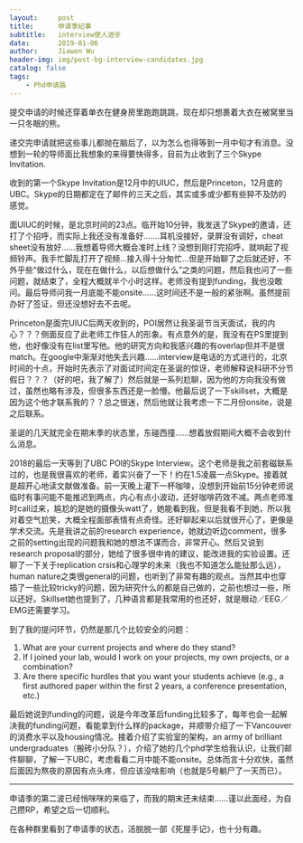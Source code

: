 ```yaml
---
layout:     post
title:      申请季纪事
subtitle:   interview使人进步
date:       2019-01-06
author:     Jiawen Wu
header-img: img/post-bg-interview-candidates.jpg
catalog: false
tags:
    - Phd申请路
---
```

<script type="text/javascript">
// 禁止右键菜单
document.oncontextmenu = function(){ return false; };
// 禁止文字选择
document.onselectstart = function(){ return false; };
// 禁止复制
document.oncopy = function(){ return false; };
// 禁止剪切
document.oncut = function(){ return false; };
// 禁止粘贴
document.onpaste = function(){ return false; };
</script>

提交申请的时候还穿着单衣在健身房里跑跑跳跳，现在却只想裹着大衣在被窝里当一只冬眠的熊。

递交完申请就把这些事儿都抛在脑后了，以为怎么也得等到一月中旬才有消息。没想到一轮的导师面比我想象的来得要快得多，目前为止收到了三个Skype Invitation.


收到的第一个Skype Invitation是12月中的UIUC，然后是Princeton，12月底的UBC。Skype的日期都定在了邮件的三天之后，其实或多或少都有些猝不及防的感觉。

面UIUC的时候，是北京时间的23点。临开始10分钟，我发送了Skype的邀请，还打了个招呼，而实际上我还没有准备好.......耳机没接好，录屏没有调好，cheat sheet没有放好......我想着导师大概会准时上线？没想到刚打完招呼，就响起了视频铃声。我手忙脚乱打开了视频...接入得十分匆忙...但是开始聊了之后就还好，不外乎些“做过什么，现在在做什么，以后想做什么”之类的问题，然后我也问了一些问题，就结束了，全程大概就半个小时这样。老师没有提到funding，我也没敢问。最后导师问我一月底能不能onsite......这时间还不是一般的紧张啊。虽然提前办好了签证，但还没想好去不去呢。

Princeton是面完UIUC后两天收到的，POI居然让我圣诞节当天面试，我的内心？？？侧面反应了此老师工作狂人的形象。有点意外的是，我没有在PS里提到他，也好像没有在list里写他。他的研究方向和我感兴趣的有overlap但并不是很match。在google中渐渐对他失去兴趣......interview是电话的方式进行的，北京时间的十点，开始时先表示了对面试时间定在圣诞的惊讶，老师解释说科研不分节假日？？？（好的吧，我了解了）然后就是一系列尬聊，因为他的方向我没有做过，虽然也略有涉及，但很多东西还是一脸懵。他最后说了一下skillset，大概是因为这个他才联系我的？？总之很迷，然后他就让我考虑一下二月份onsite，说是之后联系。

圣诞的几天就完全在期末季的状态里，东碰西撞......想着放假期间大概不会收到什么消息。

2018的最后一天等到了UBC POI的Skype Interview。这个老师是我之前套磁联系过的，也是我很喜欢的老师，着实兴奋了一下！约在1.5凌晨一点Skype。接着就是超开心地读文献做准备。前一天晚上灌下一杯咖啡，没想到开始前15分钟老师说临时有事问能不能推迟到两点，内心有点小波动，还好咖啡药效不减。两点老师准时call过来，尴尬的是她的摄像头watt了，她能看到我，但是我看不到她，所以我对着空气尬笑，大概全程面部表情有点奇怪。还好聊起来以后就很开心了，更像是学术交流。先是我讲之前的research experience，她就边听边comment，很多之前的setting出现的问题我和她的想法不谋而合，非常开心。然后又说到research proposal的部分，她给了很多很中肯的建议，能改进我的实验设置。还聊了一下关于replication crsis和心理学的未来（我也不知道怎么能扯那么远），human nature之类很general的问题，也听到了非常有趣的观点。当然其中也穿插了一些比较tricky的问题，因为研究什么的都是自己做的，之前也想过一些，所以还好。Skillset她也提到了，几种语言都是我常用的也还好，就是眼动／EEG／EMG还需要学习。

到了我的提问环节，仍然是那几个比较安全的问题：

1. What are your current projects and where do they stand?
2. If I joined your lab, would I work on your projects, my own projects, or a combination?
3. Are there specific hurdles that you want your students achieve (e.g., a first authored paper within the first 2 years, a conference presentation, etc.)

最后她说到funding的问题，说是今年改革后funding比较多了，每年也会一起解决我的funding问题，看能拿到什么样的package，并顺带介绍了一下Vancouver的消费水平以及housing情况。接着介绍了实验室的架构，an army of brilliant undergraduates（搬砖小分队？），介绍了她的几个phd学生给我认识，让我们邮件聊聊，了解一下UBC，考虑看看二月中能不能onsite。总体而言十分欢快，虽然后面因为熬夜的原因有点头疼，但应该没啥影响（也就是5号躺尸了一天而已）。

---

申请季的第二波已经悄咪咪的来临了，而我的期末还未结束......谨以此面经，为自己攒RP，希望之后一切顺利。

在各种群里看到了申请季的状态，活脱脱一部《死屋手记》，也十分有趣。

